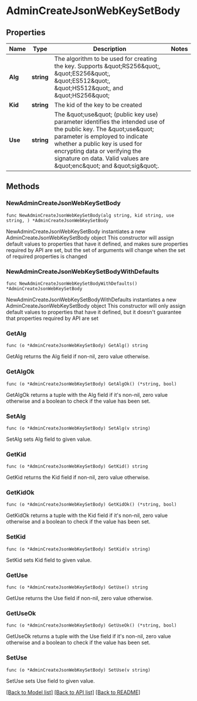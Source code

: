# AdminCreateJsonWebKeySetBody

## Properties

Name | Type | Description | Notes
------------ | ------------- | ------------- | -------------
**Alg** | **string** | The algorithm to be used for creating the key. Supports \&quot;RS256\&quot;, \&quot;ES256\&quot;, \&quot;ES512\&quot;, \&quot;HS512\&quot;, and \&quot;HS256\&quot; | 
**Kid** | **string** | The kid of the key to be created | 
**Use** | **string** | The \&quot;use\&quot; (public key use) parameter identifies the intended use of the public key. The \&quot;use\&quot; parameter is employed to indicate whether a public key is used for encrypting data or verifying the signature on data. Valid values are \&quot;enc\&quot; and \&quot;sig\&quot;. | 

## Methods

### NewAdminCreateJsonWebKeySetBody

`func NewAdminCreateJsonWebKeySetBody(alg string, kid string, use string, ) *AdminCreateJsonWebKeySetBody`

NewAdminCreateJsonWebKeySetBody instantiates a new AdminCreateJsonWebKeySetBody object
This constructor will assign default values to properties that have it defined,
and makes sure properties required by API are set, but the set of arguments
will change when the set of required properties is changed

### NewAdminCreateJsonWebKeySetBodyWithDefaults

`func NewAdminCreateJsonWebKeySetBodyWithDefaults() *AdminCreateJsonWebKeySetBody`

NewAdminCreateJsonWebKeySetBodyWithDefaults instantiates a new AdminCreateJsonWebKeySetBody object
This constructor will only assign default values to properties that have it defined,
but it doesn't guarantee that properties required by API are set

### GetAlg

`func (o *AdminCreateJsonWebKeySetBody) GetAlg() string`

GetAlg returns the Alg field if non-nil, zero value otherwise.

### GetAlgOk

`func (o *AdminCreateJsonWebKeySetBody) GetAlgOk() (*string, bool)`

GetAlgOk returns a tuple with the Alg field if it's non-nil, zero value otherwise
and a boolean to check if the value has been set.

### SetAlg

`func (o *AdminCreateJsonWebKeySetBody) SetAlg(v string)`

SetAlg sets Alg field to given value.


### GetKid

`func (o *AdminCreateJsonWebKeySetBody) GetKid() string`

GetKid returns the Kid field if non-nil, zero value otherwise.

### GetKidOk

`func (o *AdminCreateJsonWebKeySetBody) GetKidOk() (*string, bool)`

GetKidOk returns a tuple with the Kid field if it's non-nil, zero value otherwise
and a boolean to check if the value has been set.

### SetKid

`func (o *AdminCreateJsonWebKeySetBody) SetKid(v string)`

SetKid sets Kid field to given value.


### GetUse

`func (o *AdminCreateJsonWebKeySetBody) GetUse() string`

GetUse returns the Use field if non-nil, zero value otherwise.

### GetUseOk

`func (o *AdminCreateJsonWebKeySetBody) GetUseOk() (*string, bool)`

GetUseOk returns a tuple with the Use field if it's non-nil, zero value otherwise
and a boolean to check if the value has been set.

### SetUse

`func (o *AdminCreateJsonWebKeySetBody) SetUse(v string)`

SetUse sets Use field to given value.



[[Back to Model list]](../README.md#documentation-for-models) [[Back to API list]](../README.md#documentation-for-api-endpoints) [[Back to README]](../README.md)


